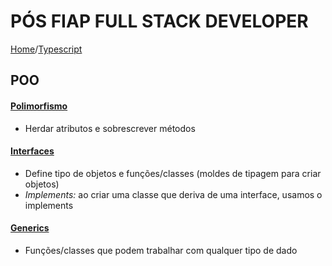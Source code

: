 # PÓS FIAP FULL STACK DEVELOPER

[Home](../../README.md)/[Typescript](../README.md)

## POO
#### [Polimorfismo](https://www.typescriptlang.org/docs/handbook/2/classes.html#extends-clauses)
* Herdar atributos e sobrescrever métodos

#### [Interfaces](https://www.typescriptlang.org/docs/handbook/2/objects.html)
* Define tipo de objetos e funções/classes (moldes de tipagem para criar objetos)
* *Implements:* ao criar uma classe que deriva de uma interface, usamos o implements

#### [Generics](https://www.typescriptlang.org/docs/handbook/2/generics.html)
* Funções/classes que podem trabalhar com qualquer tipo de dado